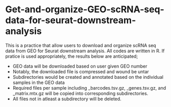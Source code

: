 # Get-and-organize-GEO-scRNA-seq-data-for-seurat-downstream-analysis

This is a practice that allow users to download and organize scRNA seq data from GEO for Seurat downstream analysis. All codes are written in R.
If pratice is used appropriately, the results below are anticipated;

- GEO data will be downloaded based on user given GEO number
- Notably, the downloaded file is compressed and wound be untar 
- Subdirectories would be created and annotated based on the individual samples in the GEO data
- Required files per sample including _barcodes.tsv.gz, _genes.tsv.gz, and _matrix.mtx.gz will be copied into corresponding subdirectories.
- All files not in atleast a subdirectory will be deleted.

